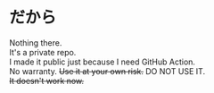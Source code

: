 # だから

Nothing there.  
It's a private repo.  
I made it public just because I need GitHub Action.  
No warranty. ~~Use it at your own risk.~~ DO NOT USE IT.  
~~It doesn't work now.~~  